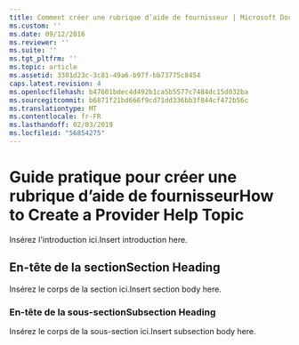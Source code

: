 ```yaml
---
title: Comment créer une rubrique d’aide de fournisseur | Microsoft Docs
ms.custom: ''
ms.date: 09/12/2016
ms.reviewer: ''
ms.suite: ''
ms.tgt_pltfrm: ''
ms.topic: article
ms.assetid: 3301d23c-3c81-49a6-b97f-bb73775c8454
caps.latest.revision: 4
ms.openlocfilehash: b47601bdec4d492b1ca5b5577c7484dc15d032ba
ms.sourcegitcommit: b6871f21bd666f9cd71dd336bb3f844cf472b56c
ms.translationtype: MT
ms.contentlocale: fr-FR
ms.lasthandoff: 02/03/2019
ms.locfileid: "56854275"
---
```

# <a name="how-to-create-a-provider-help-topic"></a><span data-ttu-id="4f34d-102">Guide pratique pour créer une rubrique d’aide de fournisseur</span><span class="sxs-lookup"><span data-stu-id="4f34d-102">How to Create a Provider Help Topic</span></span>

<span data-ttu-id="4f34d-103">Insérez l'introduction ici.</span><span class="sxs-lookup"><span data-stu-id="4f34d-103">Insert introduction here.</span></span>

## <a name="section-heading"></a><span data-ttu-id="4f34d-104">En-tête de la section</span><span class="sxs-lookup"><span data-stu-id="4f34d-104">Section Heading</span></span>

 <span data-ttu-id="4f34d-105">Insérez le corps de la section ici.</span><span class="sxs-lookup"><span data-stu-id="4f34d-105">Insert section body here.</span></span>

### <a name="subsection-heading"></a><span data-ttu-id="4f34d-106">En-tête de la sous-section</span><span class="sxs-lookup"><span data-stu-id="4f34d-106">Subsection Heading</span></span>

 <span data-ttu-id="4f34d-107">Insérez le corps de la sous-section ici.</span><span class="sxs-lookup"><span data-stu-id="4f34d-107">Insert subsection body here.</span></span>